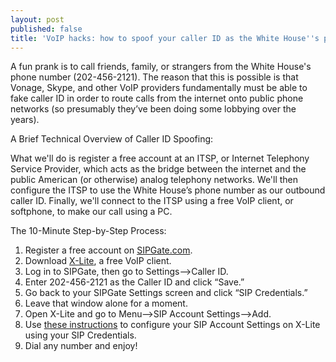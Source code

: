 ```yaml
---
layout: post
published: false
title: 'VoIP hacks: how to spoof your caller ID as the White House''s phone number'
---
```

A fun prank is to call friends, family, or strangers from the White House's phone number (202-456-2121). The reason that this is possible is that Vonage, Skype, and other VoIP providers fundamentally must be able to fake caller ID in order to route calls from the internet onto public phone networks (so presumably they’ve been doing some lobbying over the years).

A Brief Technical Overview of Caller ID Spoofing:

What we'll do is register a free account at an ITSP, or Internet Telephony Service Provider, which acts as the bridge between the internet and the public American (or otherwise) analog telephony networks. We'll then configure the ITSP to use the White House’s phone number as our outbound caller ID. Finally, we'll connect to the ITSP using a free VoIP client, or softphone, to make our call using a PC.

The 10-Minute Step-by-Step Process:

1. Register a free account on [SIPGate.com](http://www.sipgate.com/).
2. Download [X-Lite](http://www.counterpath.com/x-lite.html), a free VoIP client.
3. Log in to SIPGate, then go to Settings–>Caller ID.
4. Enter 202-456-2121 as the Caller ID and click “Save.”
5. Go back to your SIPGate Settings screen and click “SIP Credentials.”
6. Leave that window alone for a moment.
7. Open X-Lite and go to Menu–>SIP Account Settings–>Add.
8. Use [these instructions](http://www.sipgate.com/faq/article/397/How_do_I_set_up_my_VoIP_device) to configure your SIP Account Settings on X-Lite using your SIP Credentials.
9. Dial any number and enjoy!